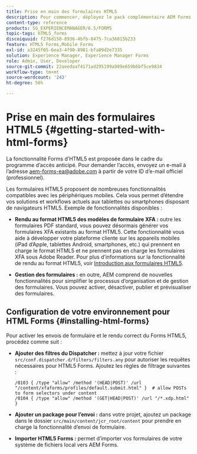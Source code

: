 ```yaml
---
title: Prise en main des formulaires HTML5
description: Pour commencer, déployez le pack complémentaire AEM Forms et importez les formulaires HTML5 existants dans AEM.
content-type: reference
products: SG_EXPERIENCEMANAGER/6.5/FORMS
topic-tags: hTML5_forms
discoiquuid: f276d150-8936-4bfb-8475-7ca36815b233
feature: HTML5 Forms,Mobile Forms
exl-id: a3245f05-6ea3-4f90-8981-bfa89d2e7335
solution: Experience Manager, Experience Manager Forms
role: Admin, User, Developer
source-git-commit: 22aeedaaf4171ad295199a989e659b6bf5ce9834
workflow-type: tm+mt
source-wordcount: '243'
ht-degree: 56%

---
```


# Prise en main des formulaires HTML5 {#getting-started-with-html-forms}

<span class="preview"> La fonctionnalité Forms d’HTML5 est proposée dans le cadre du programme d’accès anticipé. Pour demander l’accès, envoyez un e-mail à l’adresse aem-forms-ea@adobe.com à partir de votre ID d’e-mail officiel (professionnel).
</span>

Les formulaires HTML5 proposent de nombreuses fonctionnalités compatibles avec les périphériques mobiles. Cela vous permet d’étendre vos solutions et workflows actuels aux tablettes ou smartphones disposant de navigateurs HTML5. Exemple de fonctionnalités disponibles :

* **Rendu au format HTML5 des modèles de formulaire XFA :** outre les formulaires PDF standard, vous pouvez désormais générer vos formulaires XFA existants au format HTML5. Cette fonctionnalité vous aide à développer votre plateforme cliente sur les appareils mobiles (iPad d’Apple, tablettes Android, smartphones, etc.) qui prennent en charge le format HTML5 et ne prennent pas en charge les formulaires XFA sous Adobe Reader. Pour plus d’informations sur la fonctionnalité de rendu au format HTML5, voir [Introduction aux formulaires HTML5](/help/forms/introductionhtml5.md). 

* **Gestion des formulaires :** en outre, AEM comprend de nouvelles fonctionnalités pour simplifier le processus d’organisation et de gestion des formulaires. Vous pouvez activer, désactiver, publier et prévisualiser des formulaires.<!--For more information, see [Introduction to managing forms](/help/forms/using/introduction-managing-forms.md).-->

## Configuration de votre environnement pour HTML Forms {#installing-html-forms}

Pour activer les envois de formulaire et le rendu correct du Forms HTML5, procédez comme suit :

* **Ajouter des filtres du Dispatcher :** mettez à jour votre fichier `src/conf.dispatcher.d/filters/filters.any` pour autoriser les requêtes nécessaires pour HTML5 Forms. Ajoutez les règles de filtrage suivantes :

  ```
  /0103 { /type "allow" /method '(HEAD|POST)' /url "/content/xfaforms/profiles/default.submit.html" }  # allow POSTs to form selectors under content
  /0104 { /type "allow" /method '(GET|HEAD|POST)' /url "/*.xdp.html" }
  ```

* **Ajouter un package pour l’envoi :** dans votre projet, ajoutez un package dans le dossier `src/main/content/jcr_root/content` pour prendre en charge la fonctionnalité d’envoi de formulaire.

* **Importer HTML5 Forms :** permet d’importer vos formulaires de votre système de fichiers local vers AEM Forms.
